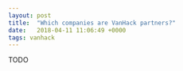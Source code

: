 ```yaml
---
layout: post
title:  "Which companies are VanHack partners?"
date:   2018-04-11 11:06:49 +0000
tags: vanhack
---
```

TODO